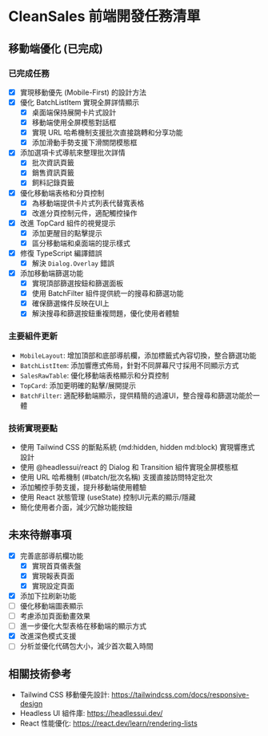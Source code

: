# CleanSales 前端開發任務清單

## 移動端優化 (已完成)

### 已完成任務
- [x] 實現移動優先 (Mobile-First) 的設計方法
- [x] 優化 BatchListItem 實現全屏詳情顯示
  - [x] 桌面端保持展開卡片式設計
  - [x] 移動端使用全屏模態對話框
  - [x] 實現 URL 哈希機制支援批次直接跳轉和分享功能
  - [x] 添加滑動手勢支援下滑關閉模態框
- [x] 添加選項卡式導航來整理批次詳情
  - [x] 批次資訊頁籤
  - [x] 銷售資訊頁籤
  - [x] 飼料記錄頁籤
- [x] 優化移動端表格和分頁控制
  - [x] 為移動端提供卡片式列表代替寬表格
  - [x] 改進分頁控制元件，適配觸控操作
- [x] 改進 TopCard 組件的視覺提示
  - [x] 添加更醒目的點擊提示
  - [x] 區分移動端和桌面端的提示樣式
- [x] 修復 TypeScript 編譯錯誤
  - [x] 解決 `Dialog.Overlay` 錯誤
- [x] 添加移動端篩選功能
  - [x] 實現頂部篩選按鈕和篩選面板
  - [x] 使用 BatchFilter 組件提供統一的搜尋和篩選功能
  - [x] 確保篩選條件反映在UI上
  - [x] 解決搜尋和篩選按鈕重複問題，優化使用者體驗

### 主要組件更新
- `MobileLayout`: 增加頂部和底部導航欄，添加標籤式內容切換，整合篩選功能
- `BatchListItem`: 添加響應式佈局，針對不同屏幕尺寸採用不同顯示方式
- `SalesRawTable`: 優化移動端表格顯示和分頁控制
- `TopCard`: 添加更明確的點擊/展開提示
- `BatchFilter`: 適配移動端顯示，提供精簡的過濾UI，整合搜尋和篩選功能於一體

### 技術實現要點
- 使用 Tailwind CSS 的斷點系統 (md:hidden, hidden md:block) 實現響應式設計
- 使用 @headlessui/react 的 Dialog 和 Transition 組件實現全屏模態框
- 使用 URL 哈希機制 (#batch/批次名稱) 支援直接訪問特定批次
- 添加觸控手勢支援，提升移動端使用體驗
- 使用 React 狀態管理 (useState) 控制UI元素的顯示/隱藏
- 簡化使用者介面，減少冗餘功能按鈕

## 未來待辦事項
- [x] 完善底部導航欄功能
  - [x] 實現首頁儀表盤
  - [x] 實現報表頁面
  - [x] 實現設定頁面
- [x] 添加下拉刷新功能
- [ ] 優化移動端圖表顯示
- [ ] 考慮添加頁面動畫效果
- [ ] 進一步優化大型表格在移動端的顯示方式
- [x] 改進深色模式支援
- [ ] 分析並優化代碼包大小，減少首次載入時間

## 相關技術參考
- Tailwind CSS 移動優先設計: https://tailwindcss.com/docs/responsive-design
- Headless UI 組件庫: https://headlessui.dev/
- React 性能優化: https://react.dev/learn/rendering-lists
